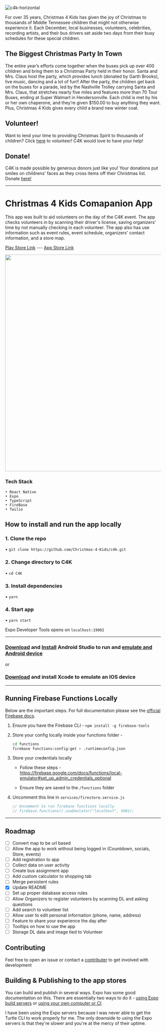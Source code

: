 ![c4k-horizontal](https://user-images.githubusercontent.com/68450309/155401405-cd59fd70-dc84-4438-96ed-1264ac21f321.png)

   For over 35 years, Christmas 4 Kids has given the joy of Christmas to thousands of Middle Tennessee children that might not otherwise experience it. Each December, local businesses, volunteers, celebrities, recording artists, and their bus drivers set aside two days from their busy schedules for these special children.

## The Biggest Christmas Party In Town

  The entire year’s efforts come together when the buses pick up over 400 children and bring them to a Christmas Party held in their honor. Santa and Mrs. Claus host the party, which provides lunch (donated by Garth Brooks), live music, dancing and a lot of fun!! After the party, the children get back on the buses for a parade, led by the Nashville Trolley carrying Santa and Mrs. Claus, that stretches nearly five miles and features more than 70 Tour Buses, ending at Super Walmart in Hendersonville. Each child is met by his or her own chaperone, and they’re given $150.00 to buy anything they want. Plus, Christmas 4 Kids gives every child a brand new winter coat.

## Volunteer!

Want to lend your time to providing Christmas Spirit to thousands of children? Click [here](https://christmas4kids.org/volunteer/) to volunteer! C4K would love to have your help!

## Donate!

C4K is made possible by generous donors just like you! Your donations put smiles on childrens' faces as they cross items off their Christmas list. Donate [here!](https://www.paypal.com/donate/?cmd=_s-xclick&hosted_button_id=ZM6NKQZHSCH2A)

---

# Christmas 4 Kids Comapanion App

This app was built to aid volunteers on the day of the C4K event. The app checks volunteers in by scanning their driver's license, saving organizers' time by not manually checking in each volunteer. The app also has use information such as event rules, event schedule, organizers' contact information, and a store map.

[Play Store Link](https://play.google.com/store/apps/details?id=com.c4k.shoppingeventmanager&hl=en_US&gl=US) ---  [App Store Link](https://apps.apple.com/ng/app/christmas-4-kids/id1491062275)

<img height="700px" src="https://user-images.githubusercontent.com/68450309/155424804-a562c1dd-c244-4a06-bbd8-ffdac290ac7f.gif" />


### Tech Stack
```
• React Native
• Expo
• TypeScript
• FireBase
• Twilio
```
## How to install and run the app locally

### 1. Clone the repo
• `git clone https://github.com/Christmas-4-Kids/c4k.git`
### 2. Change directory to C4K
• `cd C4K`
### 3. Install dependencies
• `yarn`
### 4. Start app
• `yarn start`

Expo Developer Tools opens on `localhost:19002`

---

### [Download](https://developer.android.com/studio/?gclid=Cj0KCQiA09eQBhCxARIsAAYRiykJEPi1qfKv5Xmd1nPFXcQKFUy7_-LOP91bMxP7p8-ykpcuf6UPIG8aAlJoEALw_wcB&gclsrc=aw.ds) and [Install](https://developer.android.com/studio/install) Android Studio to run and [emulate and Android device](https://developer.android.com/studio/run/emulator)
or 
### [Download](https://apps.apple.com/us/app/xcode/id497799835?mt=12) and install Xcode to emulate an IOS device

---

## Running Firebase Functions Locally

Below are the important steps. For full documentation please see the [official Firebase docs](https://firebase.google.com/docs/functions/local-emulator#install_the_firebase_cli).

1. Ensure you have the Firebase CLI - `npm install -g firebase-tools`

2. Store your config locally inside your functions folder -

   ```bash
   cd functions
   firebase functions:config:get > .runtimeconfig.json
   ```

3. Store your credentials locally

   - Follow these steps - <https://firebase.google.com/docs/functions/local-emulator#set_up_admin_credentials_optional>

   - Ensure they are saved to the `/functions` folder

4. Uncomment this line in `services/firestore.service.js`

   ```javascript
   // Uncomment to run firebase functions locally
   // firebase.functions().useEmulator("localhost", 5001);
   ```
   
 ---
 
 ## Roadmap
 
- [ ] Convert map to be url based
- [ ] Allow the app to work without being logged in (Countdown, socials, Store, events)
- [ ] Add registration to app
- [ ] Collect data on user activity
- [ ] Create bus assignment app
- [ ] Add custom calculator to shopping tab
- [ ] Merge persistent rules
- [x] Update README
- [ ] Set up proper database access rules
- [ ] Allow Organizers to register volunteers by scanning DL and asking questions
- [ ] Add search to volunteer list
- [ ] Allow user to edit personal information (phone, name, address)
- [ ] Feature to share your experience the day after
- [ ] Tooltips on how to use the app
- [ ] Storage DL data and image tied to Volunteer
 
 ## Contributing
 
 Feel free to open an issue or contact a [contributer](https://github.com/orgs/Christmas-4-Kids/people) to get involved with development

## Building & Publishing to the app stores

You can build and publish in several ways. Expo has some good documentation on this. There are essentially two ways to do it - [using Expo build servers](https://docs.expo.dev/distribution/building-standalone-apps/) or [using your own computer or CI](https://docs.expo.dev/distribution/turtle-cli/).

I have been using the Expo servers because I was never able to get the Turtle CLI to work properly for me. The only downside to using the Expo servers is that they're slower and you're at the mercy of their uptime.
